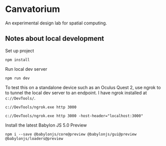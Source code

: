 # Canvatorium

An experimental design lab for spatial computing.

## Notes about local development

Set up project

```
npm install
```

Run local dev server

```
npm run dev
```

To test this on a standalone device such as an Oculus Quest 2, use ngrok to to tunnel the local dev server to an endpoint. I have ngrok installed at `c://DevTools/`.

```
c://DevTools/ngrok.exe http 3000

c://DevTools/ngrok.exe http 3000 -host-header="localhost:3000"
```

Install the latest Babylon JS 5.0 Preview

```
npm i --save @babylonjs/core@preview @babylonjs/gui@preview @babylonjs/loaders@preview

```
